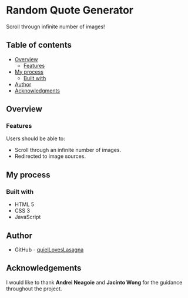# Random Quote Generator

Scroll througn infinite number of images!

## Table of contents

- [Overview](#overview)
  - [Features](#features)
- [My process](#my-process)
  - [Built with](#built-with)
- [Author](#author)
- [Acknowledgments](#acknowledgments)

## Overview

### Features

Users should be able to:

- Scroll through an infinite number of images.
- Redirected to image sources.

## My process

### Built with

- HTML 5
- CSS 3
- JavaScript

## Author

- GitHub - [quielLovesLasagna](https://github.com/quielLovesLasagna)

## Acknowledgements

I would like to thank **Andrei Neagoie** and **Jacinto Wong** for the guidance throughout the project.
